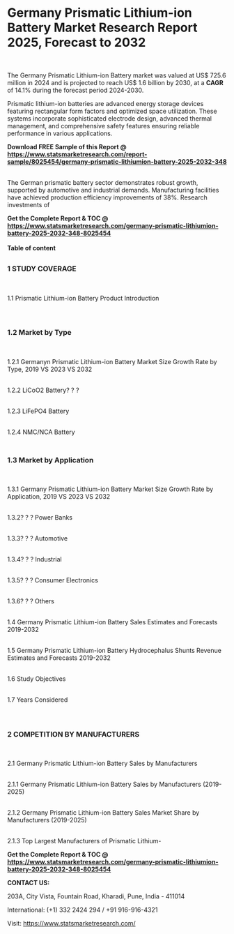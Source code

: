 <h1>Germany Prismatic Lithium-ion Battery Market Research Report 2025, Forecast to 2032</h1><br/><p>The Germany Prismatic Lithium-ion Battery market was valued at US$ 725.6 million in 2024 and is projected to reach US$ 1.6 billion by 2030, at a <strong>CAGR</strong> of 14.1% during the forecast period 2024-2030.</p><p>
 
 Prismatic lithium-ion batteries are advanced energy storage devices featuring rectangular form factors and optimized space utilization. These systems incorporate sophisticated electrode design, advanced thermal management, and comprehensive safety features ensuring reliable performance in various applications.</p><div><b>Download FREE Sample of this Report @ <a href="https://www.statsmarketresearch.com/download-free-sample/8025454/germany-prismatic-lithiumion-battery-2025-2032-348">https://www.statsmarketresearch.com/report-sample/8025454/germany-prismatic-lithiumion-battery-2025-2032-348</a></b></div><br><p>
 
 The German prismatic battery sector demonstrates robust growth, supported by automotive and industrial demands. Manufacturing facilities have achieved production efficiency improvements of 38%. Research investments of</p><div><b>Get the Complete Report & TOC @ <a href="https://www.statsmarketresearch.com/germany-prismatic-lithiumion-battery-2025-2032-348-8025454">https://www.statsmarketresearch.com/germany-prismatic-lithiumion-battery-2025-2032-348-8025454</a></b></div><br><b>Table of content</b><p><h2><span style="font-size:16px"><strong>1 STUDY COVERAGE</strong></span></h2><br />
 
 <p>1.1 Prismatic Lithium-ion Battery Product Introduction</p><br />
 
 <h2><span style="font-size:16px"><strong>1.2 Market by Type</strong></span></h2><br />
 
 <p>1.2.1 Germanyn Prismatic Lithium-ion Battery Market Size Growth Rate by Type, 2019 VS 2023 VS 2032<br /><br />
 
 1.2.2 LiCoO2 Battery? ? ? <br /><br />
 
 1.2.3 LiFePO4 Battery<br /><br />
 
 1.2.4 NMC/NCA Battery<br /><br />
 
 <h2><span style="font-size:16px"><strong>1.3 Market by Application</strong></span></h2><br />
 
 <p>1.3.1 Germany Prismatic Lithium-ion Battery Market Size Growth Rate by Application, 2019 VS 2023 VS 2032<br /><br />
 
 1.3.2? ? ? Power Banks<br /><br />
 
 1.3.3? ? ? Automotive<br /><br />
 
 1.3.4? ? ? Industrial<br /><br />
 
 1.3.5? ? ? Consumer Electronics<br /><br />
 
 1.3.6? ? ? Others<br /><br />
 
 1.4 Germany Prismatic Lithium-ion Battery Sales Estimates and Forecasts 2019-2032<br /><br />
 
 1.5 Germany Prismatic Lithium-ion Battery Hydrocephalus Shunts Revenue Estimates and Forecasts 2019-2032<br /><br />
 
 1.6 Study Objectives<br /><br />
 
 1.7 Years Considered</p><br />
 
 <h2><span style="font-size:16px"><strong>2 COMPETITION BY MANUFACTURERS</strong></span></h2><br />
 
 <p>2.1 Germany Prismatic Lithium-ion Battery Sales by Manufacturers<br /><br />
 
 2.1.1 Germany Prismatic Lithium-ion Battery Sales by Manufacturers (2019-2025)<br /><br />
 
 2.1.2 Germany Prismatic Lithium-ion Battery Sales Market Share by Manufacturers (2019-2025)<br /><br />
 
 2.1.3 Top Largest Manufacturers of Prismatic Lithium-<br><div><b>Get the Complete Report & TOC @ <a href="https://www.statsmarketresearch.com/germany-prismatic-lithiumion-battery-2025-2032-348-8025454">https://www.statsmarketresearch.com/germany-prismatic-lithiumion-battery-2025-2032-348-8025454</a></b></div></p>
 
 <b>CONTACT US:</b><br>
 
 203A, City Vista, Fountain Road, Kharadi, Pune, India - 411014 <br>
 
 International: (+1) 332 2424 294 / +91 916-916-4321<br>
 
 Visit: <a href="https://www.statsmarketresearch.com/">https://www.statsmarketresearch.com/</a>
 
 <br>